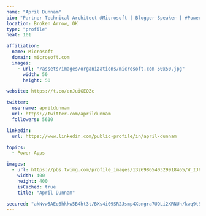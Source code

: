 ```yaml
---
name: "April Dunnam"
bio: "Partner Technical Architect @Microsoft | Blogger-Speaker | #PowerApps, #PowerAutomate, #Office365, #SharePoint | #WIT | #Karaoke Queen"
location: Broken Arrow, OK
type: "profile"
heat: 101

affiliation:
  name: Microsoft
  domain: microsoft.com
  images:
    - url: "/assets/images/organizations/microsoft.com-50x50.jpg"
      width: 50
      height: 50

website: https://t.co/enJuiGEQZc

twitter:
  username: aprildunnam
  url: https://twitter.com/aprildunnam
  followers: 5610

linkedin:
  url: https://www.linkedin.com/public-profile/in/april-dunnam

topics:
  - Power Apps

images:
  - url: https://pbs.twimg.com/profile_images/1326986540329918465/W_IJ6Ih2_400x400.jpg
    width: 400
    height: 400
    isCached: true
    title: "April Dunnam"

secured: "akNvw5AEq6hkkw5B4ht3t/BXs4i09SR2Jsmp4Xongra7UQLi2XRNUh/kwq9t5a6x8V5Ba4l2GyOmDXnPFrRMIPvfoth8TblnMRii1Qs266/LyOg7DB+R3ummtIqFeBH8Doopr5xByueUPe+uHctBzrJwOxjG/aCS4rHlxYdCEPlV7Dfq7cfiM+YkLWzfFNyl5D8LuXY1QzxaexfKC2lWGjz+vkUaaoxGSHvjl7xHw4hJMAb2DR+XYfW/HN5+O3AxwSPh+XmpYd3Coa0xFwzv4Uz97yc3eXtM+iphtlX5x+zrImeHoPNiq+a+qw191YYsw62z8sER5VF3I9XjuwJOICCblxClC1f16EK4El9eMixJERrIvE1dawqQsMOhOmKPKpXgB85WEjmYfiLiRFkB4jnTQhvq9jmNdnLl4fikc/c=;tgt5qg7s8ItXV9j8msbQNA=="
---
```


